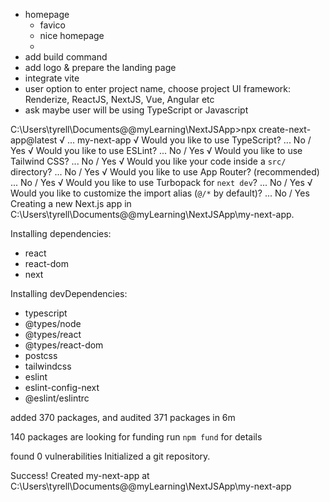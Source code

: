 - homepage
  - favico
  - nice homepage
  -
- add build command
- add logo & prepare the landing page
- integrate vite
- user option to enter project name, choose project UI framework: Renderize, ReactJS, NextJS, Vue, Angular etc
- ask maybe user will be using TypeScript or Javascript

C:\Users\tyrell\Documents\@@myLearning\NextJSApp>npx create-next-app@latest
√  ... my-next-app
√ Would you like to use TypeScript? ... No / Yes
√ Would you like to use ESLint? ... No / Yes
√ Would you like to use Tailwind CSS? ... No / Yes
√ Would you like your code inside a `src/` directory? ... No / Yes
√ Would you like to use App Router? (recommended) ... No / Yes
√ Would you like to use Turbopack for `next dev`? ... No / Yes
√ Would you like to customize the import alias (`@/*` by default)? ... No / Yes
Creating a new Next.js app in C:\Users\tyrell\Documents\@@myLearning\NextJSApp\my-next-app.

Installing dependencies:

- react
- react-dom
- next

Installing devDependencies:

- typescript
- @types/node
- @types/react
- @types/react-dom
- postcss
- tailwindcss
- eslint
- eslint-config-next
- @eslint/eslintrc

added 370 packages, and audited 371 packages in 6m

140 packages are looking for funding
run `npm fund` for details

found 0 vulnerabilities
Initialized a git repository.

Success! Created my-next-app at C:\Users\tyrell\Documents\@@myLearning\NextJSApp\my-next-app
